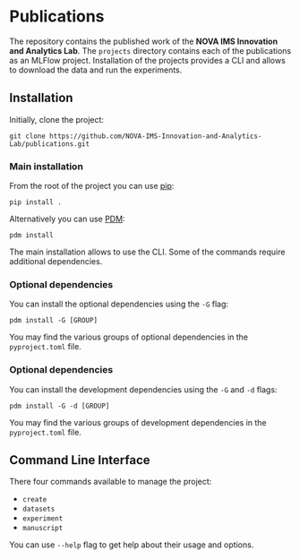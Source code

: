 # Publications

The repository contains the published work of the **NOVA IMS Innovation and Analytics Lab**. The `projects` directory contains
each of the publications as an MLFlow project. Installation of the projects provides a CLI and allows to download the data and run
the experiments.

## Installation

Initially, clone the project:

```
git clone https://github.com/NOVA-IMS-Innovation-and-Analytics-Lab/publications.git
```

### Main installation


From the root of the project you can use [pip](https://pip.pypa.io/en/stable):

```
pip install .
```

Alternatively you can use [PDM](https://pdm.fming.dev):

```
pdm install
```

The main installation allows to use the CLI. Some of the commands require additional dependencies.

### Optional dependencies

You can install the optional dependencies using the `-G` flag:

```
pdm install -G [GROUP]
```

You may find the various groups of optional dependencies in the `pyproject.toml` file.

### Optional dependencies

You can install the development dependencies using the `-G` and `-d` flags:

```
pdm install -G -d [GROUP]
```

You may find the various groups of development dependencies in the `pyproject.toml` file.

## Command Line Interface

There four commands available to manage the project:

- `create`
- `datasets`
- `experiment`
- `manuscript`

You can use `--help` flag to get help about their usage and options.
